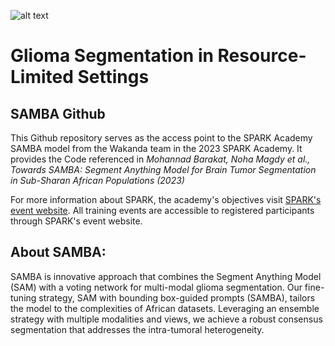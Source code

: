 ![alt text](https://github.com/SPARK-Academy01/SPARK_SAMBA/blob/main/source/SAMBA.png)

# Glioma Segmentation in Resource-Limited Settings
## SAMBA Github

This Github repository serves as the access point to the SPARK Academy SAMBA model from the Wakanda team in the 2023 SPARK Academy. It provides the Code referenced in _Mohannad Barakat, Noha Magdy et al., Towards SAMBA: Segment Anything Model for Brain Tumor Segmentation in Sub-Sharan African Populations (2023)_

For more information about SPARK, the academy's objectives visit [SPARK's event website](https://event.fourwaves.com/spark). All training events are accessible to registered participants through SPARK's event website.

## About SAMBA:

SAMBA is innovative approach that combines the Segment Anything Model (SAM) with a voting network for multi-modal glioma segmentation. Our fine-tuning strategy, SAM with bounding box-guided prompts (SAMBA), tailors the model to the complexities of African datasets. Leveraging an ensemble strategy with multiple modalities and views, we achieve a robust consensus segmentation that addresses the intra-tumoral heterogeneity. 
